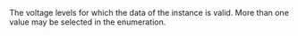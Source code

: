﻿The voltage levels for which the data of the instance is valid. More than one value may be selected in the enumeration.